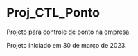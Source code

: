 # Proj_CTL_Ponto
 Projeto para controle de ponto na empresa.

 Projeto iniciado em 30 de março de 2023.
 
